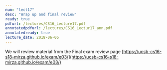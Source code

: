```yaml
---
num: "lect17"
desc: "Wrap up and final review"
ready: true
pdfurl: /lectures/CS16_Lecture17.pdf
annotatedpdfurl: /lectures/CS16_Lectur17_ann.pdf
annotatedready: true
lecture_date: 2018-06-06
---
```


We will review material from the Final exam review page
[https://ucsb-cs16-s18-mirza.github.io/exam/e03/](https://ucsb-cs16-s18-mirza.github.io/exam/e03/)

